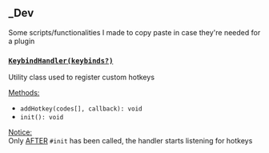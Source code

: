 

## _Dev

Some scripts/functionalities I made to copy paste in case they're needed for a plugin

### [`KeybindHandler(keybinds?)`](https://github.com/Zedruc/BetterDCStuff/blob/dev/_dev/keybindHandler.js)

Utility class used to register custom hotkeys

<ins>Methods:</ins>
* `addHotkey(codes[], callback): void`
* `init(): void`

<ins>Notice:</ins>  
Only <ins>AFTER</ins> `#init` has been called, the handler starts listening for hotkeys
